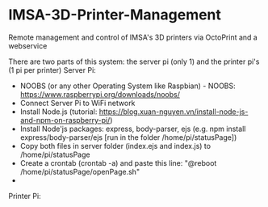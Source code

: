 # IMSA-3D-Printer-Management
Remote management and control of IMSA's 3D printers via OctoPrint and a webservice

There are two parts of this system: the server pi (only 1) and the printer pi's (1 pi per printer)
Server Pi:

* NOOBS (or any other Operating System like Raspbian) - NOOBS: https://www.raspberrypi.org/downloads/noobs/
* Connect Server Pi to WiFi network
* Install Node.js (tutorial: https://blog.xuan-nguyen.vn/install-node-js-and-npm-on-raspberry-pi/)
* Install Node'js packages: express, body-parser, ejs (e.g. npm install express/body-parser/ejs [run in the folder /home/pi/statusPage])
* Copy both files in server folder (index.ejs and index.js) to /home/pi/statusPage
* Create a crontab (crontab -a) and paste this line: "@reboot /home/pi/statusPage/openPage.sh"
* 
Printer Pi:
